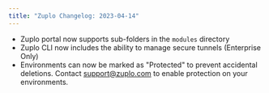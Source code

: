 ```yaml
---
title: "Zuplo Changelog: 2023-04-14"
---
```


- Zuplo portal now supports sub-folders in the `modules` directory
- Zuplo CLI now includes the ability to manage secure tunnels (Enterprise Only)
- Environments can now be marked as "Protected" to prevent accidental deletions.
  Contact support@zuplo.com to enable protection on your environments.
